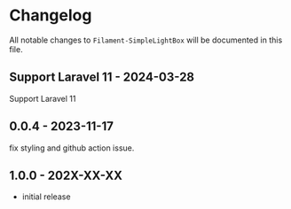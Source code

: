 # Changelog

All notable changes to `Filament-SimpleLightBox` will be documented in this file.

## Support Laravel 11 - 2024-03-28

Support Laravel 11

## 0.0.4 - 2023-11-17

fix styling and github action issue.

## 1.0.0 - 202X-XX-XX

- initial release
